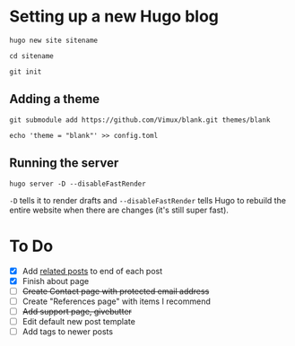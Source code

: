 # Setting up a new Hugo blog

`hugo new site sitename`

`cd sitename`

`git init`

## Adding a theme

`git submodule add https://github.com/Vimux/blank.git themes/blank`

`echo 'theme = "blank"' >> config.toml`

## Running the server

`hugo server -D --disableFastRender`

`-D` tells it to render drafts and `--disableFastRender` tells Hugo to rebuild the entire website when there are changes (it's still super fast).

# To Do

- [x] Add [related posts](https://www.pakstech.com/blog/hugo-related-pages/) to end of each post
- [x] Finish about page
- [ ] ~~Create Contact page with protected email address~~
- [ ] Create "References page" with items I recommend
- [ ] ~~Add support page, givebutter~~
- [ ] Edit default new post template
- [ ] Add tags to newer posts
